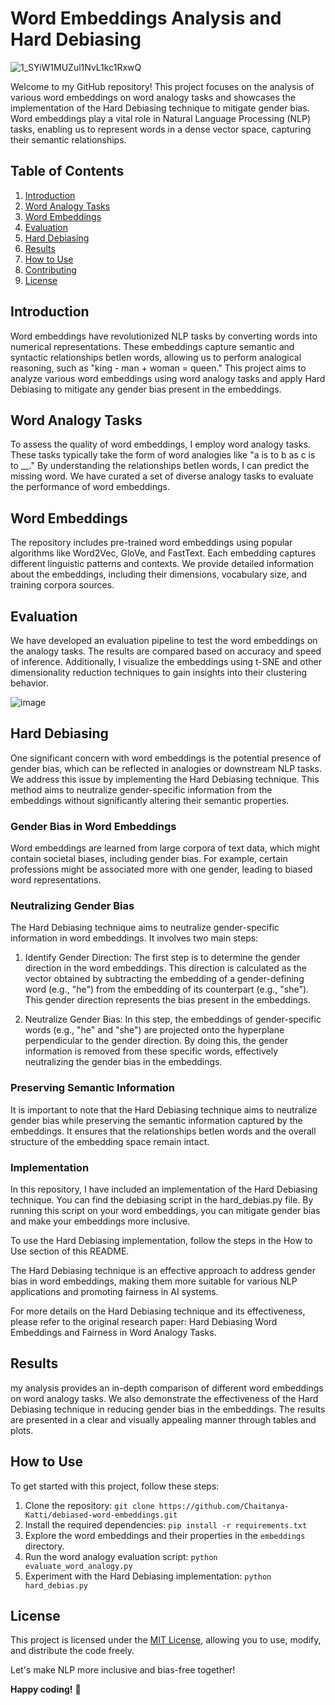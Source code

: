 # Word Embeddings Analysis and Hard Debiasing

![1_SYiW1MUZul1NvL1kc1RxwQ](https://github.com/ChaitanyaKatti/debiased-word-embeddings/assets/96473570/d77ddc7a-7ea8-41c2-b1d3-3bd3f65b58f6)


Welcome to my GitHub repository! This project focuses on the analysis of various word embeddings on word analogy tasks and showcases the implementation of the Hard Debiasing technique to mitigate gender bias. Word embeddings play a vital role in Natural Language Processing (NLP) tasks, enabling us to represent words in a dense vector space, capturing their semantic relationships.

## Table of Contents

1. [Introduction](#iIntroduction)
2. [Word Analogy Tasks](#word-analogy-tasks)
3. [Word Embeddings](#word-embeddings)
4. [Evaluation](#evaluation)
5. [Hard Debiasing](#hard-debiasing)
6. [Results](#results)
7. [How to Use](#how-to-use)
8. [Contributing](#contributing)
9. [License](#license)

## Introduction

Word embeddings have revolutionized NLP tasks by converting words into numerical representations. These embeddings capture semantic and syntactic relationships betIen words, allowing us to perform analogical reasoning, such as "king - man + woman = queen." This project aims to analyze various word embeddings using word analogy tasks and apply Hard Debiasing to mitigate any gender bias present in the embeddings.

## Word Analogy Tasks

To assess the quality of word embeddings, I employ word analogy tasks. These tasks typically take the form of word analogies like "a is to b as c is to __." By understanding the relationships betIen words, I can predict the missing word. We have curated a set of diverse analogy tasks to evaluate the performance of word embeddings.

## Word Embeddings

The repository includes pre-trained word embeddings using popular algorithms like Word2Vec, GloVe, and FastText. Each embedding captures different linguistic patterns and contexts. We provide detailed information about the embeddings, including their dimensions, vocabulary size, and training corpora sources.

## Evaluation

We have developed an evaluation pipeline to test the word embeddings on the analogy tasks. The results are compared based on accuracy and speed of inference. Additionally, I visualize the embeddings using t-SNE and other dimensionality reduction techniques to gain insights into their clustering behavior.

![image](https://github.com/ChaitanyaKatti/debiased-word-embeddings/assets/96473570/7e397857-a604-4480-acf7-fcc0f29af57c)


## Hard Debiasing

One significant concern with word embeddings is the potential presence of gender bias, which can be reflected in analogies or downstream NLP tasks. We address this issue by implementing the Hard Debiasing technique. This method aims to neutralize gender-specific information from the embeddings without significantly altering their semantic properties.


### Gender Bias in Word Embeddings
Word embeddings are learned from large corpora of text data, which might contain societal biases, including gender bias. For example, certain professions might be associated more with one gender, leading to biased word representations.

### Neutralizing Gender Bias
The Hard Debiasing technique aims to neutralize gender-specific information in word embeddings. It involves two main steps:

1. Identify Gender Direction: The first step is to determine the gender direction in the word embeddings. This direction is calculated as the vector obtained by subtracting the embedding of a gender-defining word (e.g., "he") from the embedding of its counterpart (e.g., "she"). This gender direction represents the bias present in the embeddings.

2. Neutralize Gender Bias: In this step, the embeddings of gender-specific words (e.g., "he" and "she") are projected onto the hyperplane perpendicular to the gender direction. By doing this, the gender information is removed from these specific words, effectively neutralizing the gender bias in the embeddings.

### Preserving Semantic Information
It is important to note that the Hard Debiasing technique aims to neutralize gender bias while preserving the semantic information captured by the embeddings. It ensures that the relationships betIen words and the overall structure of the embedding space remain intact.

### Implementation
In this repository, I have included an implementation of the Hard Debiasing technique. You can find the debiasing script in the hard_debias.py file. By running this script on your word embeddings, you can mitigate gender bias and make your embeddings more inclusive.

To use the Hard Debiasing implementation, follow the steps in the How to Use section of this README.

The Hard Debiasing technique is an effective approach to address gender bias in word embeddings, making them more suitable for various NLP applications and promoting fairness in AI systems.

For more details on the Hard Debiasing technique and its effectiveness, please refer to the original research paper: Hard Debiasing Word Embeddings and Fairness in Word Analogy Tasks.
## Results

my analysis provides an in-depth comparison of different word embeddings on word analogy tasks. We also demonstrate the effectiveness of the Hard Debiasing technique in reducing gender bias in the embeddings. The results are presented in a clear and visually appealing manner through tables and plots.


## How to Use

To get started with this project, follow these steps:

1. Clone the repository: `git clone https://github.com/Chaitanya-Katti/debiased-word-embeddings.git`
2. Install the required dependencies: `pip install -r requirements.txt`
3. Explore the word embeddings and their properties in the `embeddings` directory.
4. Run the word analogy evaluation script: `python evaluate_word_analogy.py`
5. Experiment with the Hard Debiasing implementation: `python hard_debias.py`

## License

This project is licensed under the [MIT License](LICENSE), allowing you to use, modify, and distribute the code freely.

Let's make NLP more inclusive and bias-free together!

**Happy coding!** :rocket:
